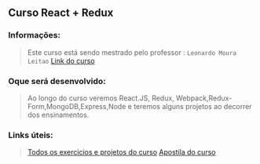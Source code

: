 ## Curso React + Redux


### Informações:

> Este curso está sendo mestrado pelo professor : `Leonardo Moura Leitao`
> [Link do curso](https://www.udemy.com/course/react-redux-pt/)


### Oque será desenvolvido:

> Ao longo do curso veremos React.JS, Redux, Webpack,Redux-Form,MongoDB,Express,Node e teremos alguns projetos ao decorrer dos ensinamentos.

### Links úteis:

> [Todos os exercicios e projetos do curso](https://github.com/cod3rcursos/curso-react-redux)
> [Apostila do curso](http://files.cod3r.com.br/apostila-react-redux.pdf)